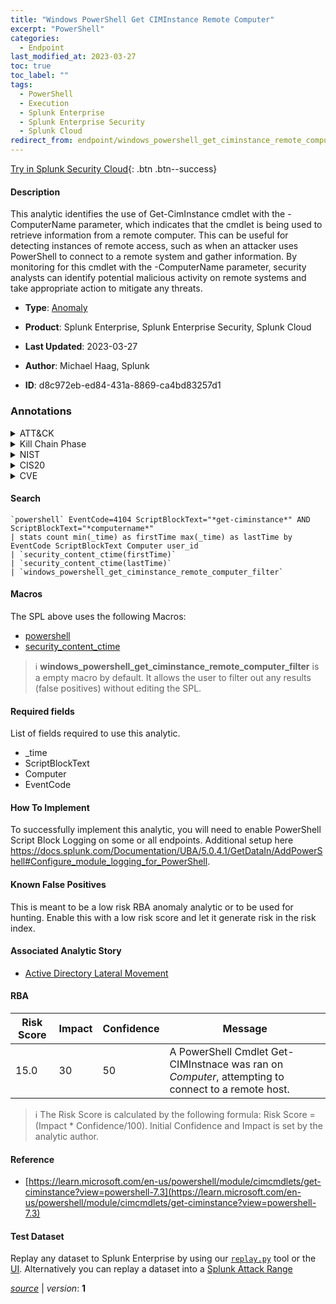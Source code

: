 ```yaml
---
title: "Windows PowerShell Get CIMInstance Remote Computer"
excerpt: "PowerShell"
categories:
  - Endpoint
last_modified_at: 2023-03-27
toc: true
toc_label: ""
tags:
  - PowerShell
  - Execution
  - Splunk Enterprise
  - Splunk Enterprise Security
  - Splunk Cloud
redirect_from: endpoint/windows_powershell_get_ciminstance_remote_computer/
---
```




[Try in Splunk Security Cloud](https://www.splunk.com/en_us/cyber-security.html){: .btn .btn--success}

#### Description

This analytic identifies the use of Get-CimInstance cmdlet with the -ComputerName parameter, which indicates that the cmdlet is being used to retrieve information from a remote computer. This can be useful for detecting instances of remote access, such as when an attacker uses PowerShell to connect to a remote system and gather information. By monitoring for this cmdlet with the -ComputerName parameter, security analysts can identify potential malicious activity on remote systems and take appropriate action to mitigate any threats.

- **Type**: [Anomaly](https://github.com/splunk/security_content/wiki/Detection-Analytic-Types)
- **Product**: Splunk Enterprise, Splunk Enterprise Security, Splunk Cloud

- **Last Updated**: 2023-03-27
- **Author**: Michael Haag, Splunk
- **ID**: d8c972eb-ed84-431a-8869-ca4bd83257d1

### Annotations
<details>
  <summary>ATT&CK</summary>

<div markdown="1">

#### [ATT&CK](https://attack.mitre.org/)

| ID          | Technique   | Tactic         |
| ----------- | ----------- |--------------- |
| [T1059.001](https://attack.mitre.org/techniques/T1059/001/) | PowerShell | Execution |

</div>
</details>


<details>
  <summary>Kill Chain Phase</summary>

<div markdown="1">

* Installation


</div>
</details>


<details>
  <summary>NIST</summary>

<div markdown="1">

* DE.AE



</div>
</details>

<details>
  <summary>CIS20</summary>

<div markdown="1">

* CIS 10



</div>
</details>

<details>
  <summary>CVE</summary>

<div markdown="1">


</div>
</details>


#### Search

```
`powershell` EventCode=4104 ScriptBlockText="*get-ciminstance*" AND ScriptBlockText="*computername*"  
| stats count min(_time) as firstTime max(_time) as lastTime by EventCode ScriptBlockText Computer user_id 
| `security_content_ctime(firstTime)` 
| `security_content_ctime(lastTime)` 
| `windows_powershell_get_ciminstance_remote_computer_filter`
```

#### Macros
The SPL above uses the following Macros:
* [powershell](https://github.com/splunk/security_content/blob/develop/macros/powershell.yml)
* [security_content_ctime](https://github.com/splunk/security_content/blob/develop/macros/security_content_ctime.yml)

> :information_source:
> **windows_powershell_get_ciminstance_remote_computer_filter** is a empty macro by default. It allows the user to filter out any results (false positives) without editing the SPL.



#### Required fields
List of fields required to use this analytic.
* _time
* ScriptBlockText
* Computer
* EventCode



#### How To Implement
To successfully implement this analytic, you will need to enable PowerShell Script Block Logging on some or all endpoints. Additional setup here https://docs.splunk.com/Documentation/UBA/5.0.4.1/GetDataIn/AddPowerShell#Configure_module_logging_for_PowerShell.
#### Known False Positives
This is meant to be a low risk RBA anomaly analytic or to be used for hunting. Enable this with a low risk score and let it generate risk in the risk index.

#### Associated Analytic Story
* [Active Directory Lateral Movement](/stories/active_directory_lateral_movement)




#### RBA

| Risk Score  | Impact      | Confidence   | Message      |
| ----------- | ----------- |--------------|--------------|
| 15.0 | 30 | 50 | A PowerShell Cmdlet Get-CIMInstnace was ran on $Computer$, attempting to connect to a remote host. |


> :information_source:
> The Risk Score is calculated by the following formula: Risk Score = (Impact * Confidence/100). Initial Confidence and Impact is set by the analytic author.


#### Reference

* [https://learn.microsoft.com/en-us/powershell/module/cimcmdlets/get-ciminstance?view=powershell-7.3](https://learn.microsoft.com/en-us/powershell/module/cimcmdlets/get-ciminstance?view=powershell-7.3)



#### Test Dataset
Replay any dataset to Splunk Enterprise by using our [`replay.py`](https://github.com/splunk/attack_data#using-replaypy) tool or the [UI](https://github.com/splunk/attack_data#using-ui).
Alternatively you can replay a dataset into a [Splunk Attack Range](https://github.com/splunk/attack_range#replay-dumps-into-attack-range-splunk-server)




[*source*](https://github.com/splunk/security_content/tree/develop/detections/endpoint/windows_powershell_get_ciminstance_remote_computer.yml) \| *version*: **1**